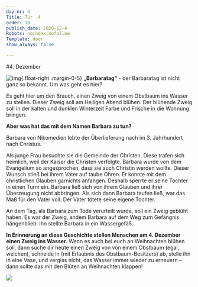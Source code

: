 ```yaml
---
day_nr: 4
Title: Tür  4
order: 18
publish_date: 2020-12-4
Robots: noindex,nofollow
Template: door
show_always: false

---
```



#4. Dezember

![img](%assets_url%/pics/04/th.jpeg){.float-right .margin-0-5}
**„Barbaratag“** - der Barbaratag ist nicht ganz so bekannt. Um
was geht es hier?

Es geht hier um den Brauch, einen Zweig von einem Obstbaum ins Wasser zu stellen. 
Dieser Zweig soll am Heiligen Abend blühen. Der blühende Zweig soll in der kalten und dunklen Winterzeit Farbe und Frische in die Wohnung bringen.


**Aber was hat das mit dem Namen Barbara zu tun?** 

Barbara von Nikomedien lebte der Überlieferung nach im 3. Jahrhundert nach Christus.

Als junge Frau besuchte sie die Gemeinde der Christen. Diese trafen sich heimlich, weil der Kaiser die Christen verfolgte. 
Barbara wurde von dem Evangelium so angesprochen, dass sie auch Christin werden wollte. Dieser Wunsch stieß bei ihrem Vater auf taube Ohren. 
Er konnte mit dem christlichen Glauben garnichts anfangen. Deshalb sperrte er seine Tochter in einen Turm ein. Barbara ließ sich von ihrem Glauben
und ihrer Überzeugung nicht abbringen. Als sich dann Barbara taufen ließ, war das Maß für den Vater voll.
Der Vater tötete seine eigene Tochter.

An dem Tag, als Barbara zum Tode verurteilt wurde, soll ein Zweig geblüht haben. 
Es war der Zweig, andem Barbara auf dem Weg zum Gefängnis hängenblieb. 
Ihn stellte Barbara in ein Wassergefäß.

**In Erinnerung an diese Geschichte stellen Menschen am 4. Dezember einen Zweig ins Wasser.**
Wenn es auch bei euch an Weihnachten blühen soll, dann suche dir heute einen Zweig von von einem
Obstbaum (egal, welchen), schneide in (mit Erlaubnis des Obstbaum-Besitzers) ab, stelle ihn in eine Vase,
und vergiss nicht, das Wasser immer wieder zu erneuern – dann sollte das mit den Blüten an Weihnachten
klappen!

<div class="content-centered">
<img src="%assets_url%/pics/04/20141015-nabu-zwetschgen-helge-may2.jpeg" class="width-pct-90"/>
</div>